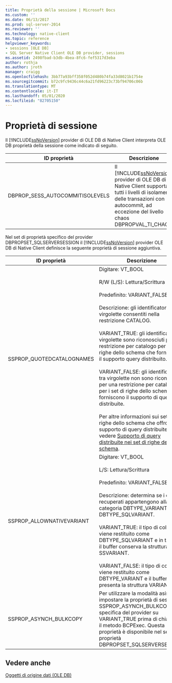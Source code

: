 ```yaml
---
title: Proprietà della sessione | Microsoft Docs
ms.custom: ''
ms.date: 06/13/2017
ms.prod: sql-server-2014
ms.reviewer: ''
ms.technology: native-client
ms.topic: reference
helpviewer_keywords:
- sessions [OLE DB]
- SQL Server Native Client OLE DB provider, sessions
ms.assetid: 2498fbad-b3db-4bea-8fc6-fef5317d3eba
author: rothja
ms.author: jroth
manager: craigg
ms.openlocfilehash: 3bb77a93bff358f052d480b74fa33d8021b1754e
ms.sourcegitcommit: b72c9fc9436c44c6a21fd96223c73bf94706c06b
ms.translationtype: MT
ms.contentlocale: it-IT
ms.lasthandoff: 05/01/2020
ms.locfileid: "82705150"
---
```

# <a name="session-properties"></a>Proprietà di sessione
  Il [!INCLUDE[ssNoVersion](../../includes/ssnoversion-md.md)] provider di OLE DB di Native Client interpreta OLE DB proprietà della sessione come indicato di seguito.  
  
|ID proprietà|Descrizione|  
|-----------------|-----------------|  
|DBPROP_SESS_AUTOCOMMITISOLEVELS|Il [!INCLUDE[ssNoVersion](../../includes/ssnoversion-md.md)] provider di OLE DB di Native Client supporta tutti i livelli di isolamento delle transazioni con autocommit, ad eccezione del livello chaos DBPROPVAL_TI_CHAOS.|  
  
 Nel set di proprietà specifico del provider DBPROPSET_SQLSERVERSESSION il [!INCLUDE[ssNoVersion](../../includes/ssnoversion-md.md)] provider OLE DB di Native Client definisce la seguente proprietà di sessione aggiuntiva.  
  
|ID proprietà|Descrizione|  
|-----------------|-----------------|  
|SSPROP_QUOTEDCATALOGNAMES|Digitare: VT_BOOL<br /><br /> R/W (L/S): Lettura/Scrittura<br /><br /> Predefinito: VARIANT_FALSE<br /><br /> Descrizione: gli identificatori tra virgolette consentiti nella restrizione CATALOG.<br /><br /> VARIANT_TRUE: gli identificatori tra virgolette sono riconosciuti per una restrizione per catalogo per i set di righe dello schema che forniscono il supporto query distribuito.<br /><br /> VARIANT_FALSE: gli identificatori tra virgolette non sono riconosciuti per una restrizione per catalogo per i set di righe dello schema che forniscono il supporto di query distribuite.<br /><br /> Per altre informazioni sui set di righe dello schema che offrono il supporto di query distribuite, vedere [Supporto di query distribuite nei set di righe dello schema](../native-client/ole-db/schema-rowsets-distributed-query-support.md).|  
|SSPROP_ALLOWNATIVEVARIANT|Digitare: VT_BOOL<br /><br /> L/S: Lettura/Scrittura<br /><br /> Predefinito: VARIANT_FALSE<br /><br /> Descrizione: determina se i dati recuperati appartengono alla categoria DBTYPE_VARIANT o DBTYPE_SQLVARIANT.<br /><br /> VARIANT_TRUE: il tipo di colonna viene restituito come DBTYPE_SQLVARIANT e in tal caso il buffer conserva la struttura SSVARIANT.<br /><br /> VARIANT_FALSE: il tipo di colonna viene restituito come DBTYPE_VARIANT e il buffer presenta la struttura VARIANT.|  
|SSPROP_ASYNCH_BULKCOPY|Per utilizzare la modalità asincrona, impostare la proprietà di sessione SSPROP_ASYNCH_BULKCOPY specifica del provider su VARIANT_TRUE prima di chiamare il metodo BCPExec. Questa proprietà è disponibile nel set di proprietà DBPROPSET_SQLSERVERSESSION.|  
  
## <a name="see-also"></a>Vedere anche  
 [Oggetti di origine dati &#40;OLE DB&#41;](data-source-objects-ole-db.md)  
  
  
